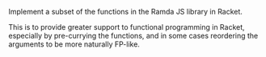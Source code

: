 Implement a subset of the functions in the Ramda JS library in Racket. 

This is to provide greater support to functional programming in Racket, especially by
pre-currying the functions, and in some cases reordering the arguments to be
more naturally FP-like.


